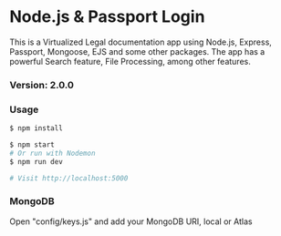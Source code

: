 # Node.js & Passport Login

This is a Virtualized Legal documentation app using Node.js, Express, Passport, Mongoose, EJS and some other packages. The app has a powerful Search feature, File Processing, among other features.

### Version: 2.0.0

### Usage

```sh
$ npm install
```

```sh
$ npm start
# Or run with Nodemon
$ npm run dev

# Visit http://localhost:5000
```

### MongoDB

Open "config/keys.js" and add your MongoDB URI, local or Atlas
